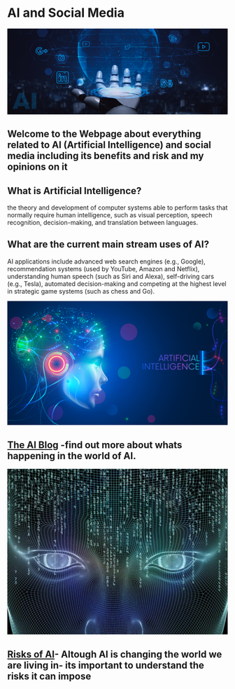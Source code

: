 # AI and Social Media

![Header](assets/img/AI-Social-Media.png)

## Welcome to the Webpage about everything related to AI (Artificial Intelligence) and social media including its benefits and risk and my opinions on it

## What is Artificial Intelligence?
the theory and development of computer systems able to perform tasks that normally require human intelligence, such as visual perception, speech recognition, decision-making, and translation between languages.

## What are the current main stream uses of AI?
AI applications include advanced web search engines (e.g., Google), recommendation systems (used by YouTube, Amazon and Netflix), understanding human speech (such as Siri and Alexa), self-driving cars (e.g., Tesla), automated decision-making and competing at the highest level in strategic game systems (such as chess and Go).

![](assets/img/AI-2.jpg)
##  [The AI Blog](aiblogs.md) -find out more about whats happening in the world of AI.

![](assets/img/AI-3.png)
## [Risks of AI](airisks.md)- Altough AI is changing the world we are living in- its important to understand the risks it can impose ##










